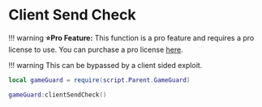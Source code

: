 # Client Send Check
!!! warning
    **⭐Pro Feature:** This function is a pro feature and requires a pro license to use. You can purchase a pro license [here](https://discord.gg/2F4CJFhVwv).

!!! warning
    This can be bypassed by a client sided exploit.

```lua hl_lines="3" linenums="1"
local gameGuard = require(script.Parent.GameGuard)

gameGuard:clientSendCheck()
```

